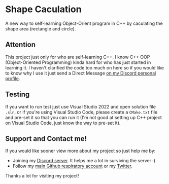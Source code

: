# Shape Caculation
A new way to self-learning Object-Orient program in C++ by caculating the shape area (rectangle and circle).

## Attention
This project just only for who are self-learning C++. I know C++ OOP (Object-Oriented Programming) kinda hard for who has just started in learning it.
I haven't clarified the code too much on here so if you would like to know why I use it just send a Direct Message [on my Discord personal profile]().

## Testing
If you want to run test just use Visual Studio 2022 and open solution file `.sln`, or if you're using Visual Studio Code, please create a `CMake.txt` file and pre-set
it so that you can run it (I'm not good at setting up C++ project on Visual Studio Code, just know the way to pre-set it).

## Support and Contact me!
If you would like sooner view more about my project so just help me by:
- Joining my [Discord server](https://discord.gg/6Faaqhaqjs). It helps me a lot in surviving the server :)
- Follow my [main Github respiratory account](https://github.com/harshfeudal) or my [Twitter](https://twitter.com/harshfeudal0001).

Thanks a lot for visiting my project!
